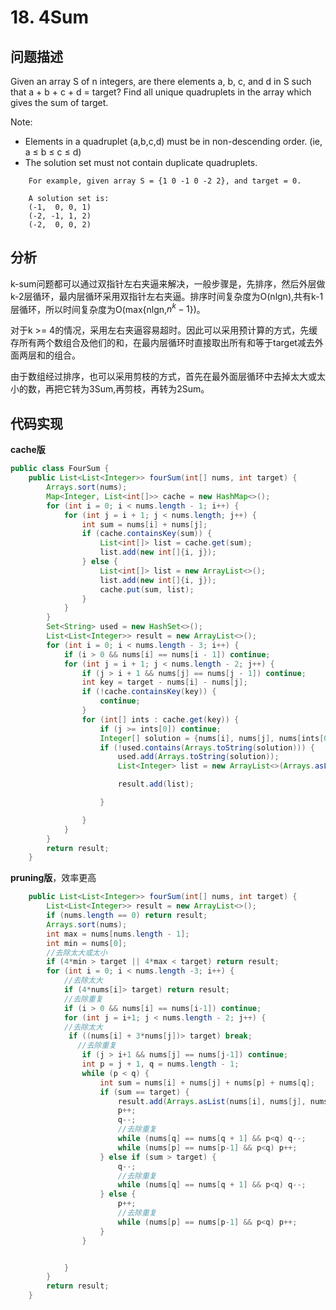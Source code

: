 # 18. 4Sum
## 问题描述
Given an array S of n integers, are there elements a, b, c, and d in S such that a + b + c + d = target? Find all unique quadruplets in the array which gives the sum of target.

Note:
* Elements in a quadruplet (a,b,c,d) must be in non-descending order. (ie, a ≤ b ≤ c ≤ d)
* The solution set must not contain duplicate quadruplets.
```
    For example, given array S = {1 0 -1 0 -2 2}, and target = 0.

    A solution set is:
    (-1,  0, 0, 1)
    (-2, -1, 1, 2)
    (-2,  0, 0, 2)
```
## 分析
k-sum问题都可以通过双指针左右夹逼来解决，一般步骤是，先排序，然后外层做k-2层循环，最内层循环采用双指针左右夹逼。排序时间复杂度为O(nlgn),共有k-1层循环，所以时间复杂度为O(max{nlgn,$n^k-1$})。

对于k >= 4的情况，采用左右夹逼容易超时。因此可以采用预计算的方式，先缓存所有两个数组合及他们的和，在最内层循环时直接取出所有和等于target减去外面两层和的组合。

由于数组经过排序，也可以采用剪枝的方式，首先在最外面层循环中去掉太大或太小的数，再把它转为3Sum,再剪枝，再转为2Sum。

## 代码实现
**cache版**
```java
public class FourSum {
    public List<List<Integer>> fourSum(int[] nums, int target) {
        Arrays.sort(nums);
        Map<Integer, List<int[]>> cache = new HashMap<>();
        for (int i = 0; i < nums.length - 1; i++) {
            for (int j = i + 1; j < nums.length; j++) {
                int sum = nums[i] + nums[j];
                if (cache.containsKey(sum)) {
                    List<int[]> list = cache.get(sum);
                    list.add(new int[]{i, j});
                } else {
                    List<int[]> list = new ArrayList<>();
                    list.add(new int[]{i, j});
                    cache.put(sum, list);
                }
            }
        }
        Set<String> used = new HashSet<>();
        List<List<Integer>> result = new ArrayList<>();
        for (int i = 0; i < nums.length - 3; i++) {
            if (i > 0 && nums[i] == nums[i - 1]) continue;
            for (int j = i + 1; j < nums.length - 2; j++) {
                if (j > i + 1 && nums[j] == nums[j - 1]) continue;
                int key = target - nums[i] - nums[j];
                if (!cache.containsKey(key)) {
                    continue;
                }
                for (int[] ints : cache.get(key)) {
                    if (j >= ints[0]) continue;
                    Integer[] solution = {nums[i], nums[j], nums[ints[0]], nums[ints[1]]};
                    if (!used.contains(Arrays.toString(solution))) {
                        used.add(Arrays.toString(solution));
                        List<Integer> list = new ArrayList<>(Arrays.asList(solution));

                        result.add(list);

                    }

                }
            }
        }
        return result;
    }
```
**pruning版**，效率更高
```java
    public List<List<Integer>> fourSum(int[] nums, int target) {
        List<List<Integer>> result = new ArrayList<>();
        if (nums.length == 0) return result;
        Arrays.sort(nums);
        int max = nums[nums.length - 1];
        int min = nums[0];
        //去除太大或太小
        if (4*min > target || 4*max < target) return result;
        for (int i = 0; i < nums.length -3; i++) {
            //去除太大
            if (4*nums[i]> target) return result;
            //去除重复
            if (i > 0 && nums[i] == nums[i-1]) continue;
            for (int j = i+1; j < nums.length - 2; j++) {
            //去除太大
             if ((nums[i] + 3*nums[j])> target) break;
               //去除重复
                if (j > i+1 && nums[j] == nums[j-1]) continue;
                int p = j + 1, q = nums.length - 1;
                while (p < q) {
                    int sum = nums[i] + nums[j] + nums[p] + nums[q];
                    if (sum == target) {
                        result.add(Arrays.asList(nums[i], nums[j], nums[p], nums[q]));
                        p++;
                        q--;
                        //去除重复
                        while (nums[q] == nums[q + 1] && p<q) q--;
                        while (nums[p] == nums[p-1] && p<q) p++;
                    } else if (sum > target) {
                        q--;
                        //去除重复
                        while (nums[q] == nums[q + 1] && p<q) q--;
                    } else {
                        p++;
                        //去除重复
                        while (nums[p] == nums[p-1] && p<q) p++;
                    }
                }


            }
        }
        return result;
    }
```
